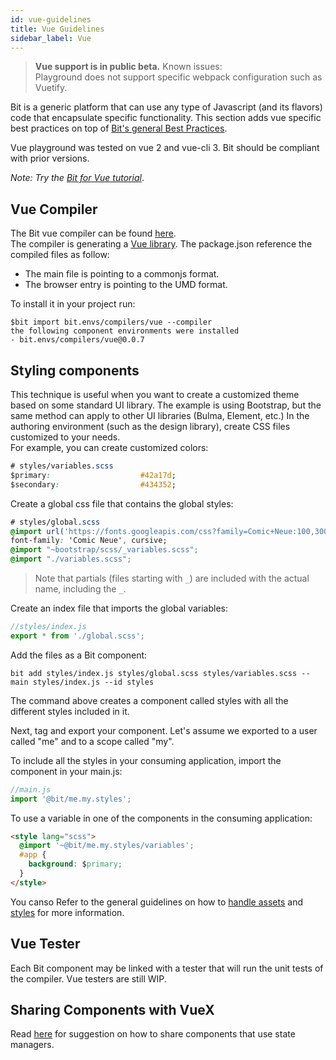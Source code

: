 ```yaml
---
id: vue-guidelines
title: Vue Guidelines
sidebar_label: Vue
---
```


> **Vue support is in public beta.** Known issues:  
> Playground does not support specific webpack configuration such as Vuetify.

Bit is a generic platform that can use any type of Javascript (and its flavors) code that encapsulate specific functionality. This section adds vue specific best practices on top of [Bit's general Best Practices](/docs/best-practices.html).

Vue playground was tested on vue 2 and vue-cli 3. Bit should be compliant with prior versions.

_Note: Try the [Bit for Vue tutorial](https://docs.bit.dev/docs/tutorials/bit-vue-tutorial)_.

## Vue Compiler

The Bit vue compiler can be found [here](https://bit.dev/bit/envs/compilers/vue).  
The compiler is generating a [Vue library](https://cli.vuejs.org/guide/build-targets.html#library). The package.json reference the compiled files as follow:

- The main file is pointing to a commonjs format.
- The browser entry is pointing to the UMD format.

To install it in your project run:

```shell
$bit import bit.envs/compilers/vue --compiler
the following component environments were installed
- bit.envs/compilers/vue@0.0.7
```

## Styling components

This technique is useful when you want to create a customized theme based on some standard UI library. The example is using Bootstrap, but the same method can apply to other UI libraries (Bulma, Element, etc.)
In the authoring environment (such as the design library), create CSS files customized to your needs.  
For example, you can create customized colors:

```css
# styles/variables.scss
$primary:                    #42a17d;
$secondary:                  #434352;
```

Create a global css file that contains the global styles:

```css
# styles/global.scss
@import url('https://fonts.googleapis.com/css?family=Comic+Neue:100,300,400,500,600,700&display=swap');
font-family: 'Comic Neue', cursive;
@import "~bootstrap/scss/_variables.scss";
@import "./variables.scss";
```

> Note that partials (files starting with `_`) are included with the actual name, including the `_`.

Create an index file that imports the global variables:

```javascript
//styles/index.js
export * from './global.scss';
```

Add the files as a Bit component:

```shell
bit add styles/index.js styles/global.scss styles/variables.scss --main styles/index.js --id styles
```

The command above creates a component called styles with all the different styles included in it.

Next, tag and export your component. Let's assume we exported to a user called "me" and to a scope called "my".

To include all the styles in your consuming application, import the component in your main.js:

```javascript
//main.js
import '@bit/me.my.styles';
```

To use a variable in one of the components in the consuming application:

```html
<style lang="scss">
  @import '~@bit/me.my.styles/variables';
  #app {
    background: $primary;
  }
</style>
```

You canso Refer to the general guidelines on how to [handle assets](/docs/best-practices#handling-assets) and [styles](/docs/best-practices#handling-styles) for more information.

## Vue Tester

Each Bit component may be linked with a tester that will run the unit tests of the compiler. Vue testers are still WIP.

## Sharing Components with VueX

Read [here](/docs/best-practices#state-managers) for suggestion on how to share components that use state managers.
